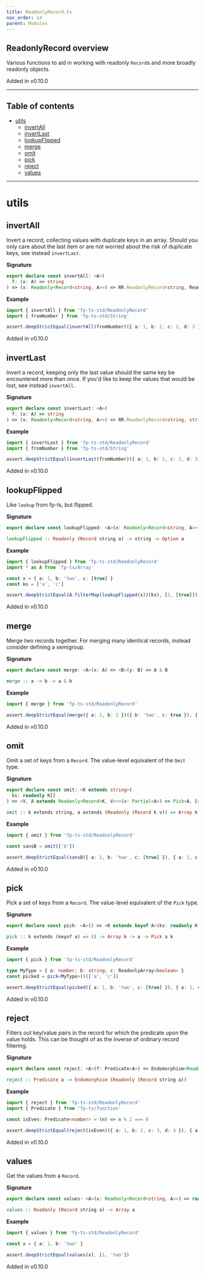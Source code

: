 ```yaml
---
title: ReadonlyRecord.ts
nav_order: 14
parent: Modules
---
```


## ReadonlyRecord overview

Various functions to aid in working with readonly `Record`s and more broadly
readonly objects.

Added in v0.10.0

---

<h2 class="text-delta">Table of contents</h2>

- [utils](#utils)
  - [invertAll](#invertall)
  - [invertLast](#invertlast)
  - [lookupFlipped](#lookupflipped)
  - [merge](#merge)
  - [omit](#omit)
  - [pick](#pick)
  - [reject](#reject)
  - [values](#values)

---

# utils

## invertAll

Invert a record, collecting values with duplicate keys in an array. Should
you only care about the last item or are not worried about the risk of
duplicate keys, see instead `invertLast`.

**Signature**

```ts
export declare const invertAll: <A>(
  f: (x: A) => string
) => (x: Readonly<Record<string, A>>) => RR.ReadonlyRecord<string, ReadonlyArray<string>>
```

**Example**

```ts
import { invertAll } from 'fp-ts-std/ReadonlyRecord'
import { fromNumber } from 'fp-ts-std/String'

assert.deepStrictEqual(invertAll(fromNumber)({ a: 1, b: 2, c: 2, d: 3 }), { '1': ['a'], '2': ['b', 'c'], '3': ['d'] })
```

Added in v0.10.0

## invertLast

Invert a record, keeping only the last value should the same key be
encountered more than once. If you'd like to keep the values that would be
lost, see instead `invertAll`.

**Signature**

```ts
export declare const invertLast: <A>(
  f: (x: A) => string
) => (x: Readonly<Record<string, A>>) => RR.ReadonlyRecord<string, string>
```

**Example**

```ts
import { invertLast } from 'fp-ts-std/ReadonlyRecord'
import { fromNumber } from 'fp-ts-std/String'

assert.deepStrictEqual(invertLast(fromNumber)({ a: 1, b: 2, c: 2, d: 3 }), { '1': 'a', '2': 'c', '3': 'd' })
```

Added in v0.10.0

## lookupFlipped

Like `lookup` from fp-ts, but flipped.

**Signature**

```ts
export declare const lookupFlipped: <A>(x: Readonly<Record<string, A>>) => (k: string) => Option<A>
```

```hs
lookupFlipped :: Readonly (Record string a) -> string -> Option a
```

**Example**

```ts
import { lookupFlipped } from 'fp-ts-std/ReadonlyRecord'
import * as A from 'fp-ts/Array'

const x = { a: 1, b: 'two', c: [true] }
const ks = ['a', 'c']

assert.deepStrictEqual(A.filterMap(lookupFlipped(x))(ks), [1, [true]])
```

Added in v0.10.0

## merge

Merge two records together. For merging many identical records, instead
consider defining a semigroup.

**Signature**

```ts
export declare const merge: <A>(x: A) => <B>(y: B) => A & B
```

```hs
merge :: a -> b -> a & b
```

**Example**

```ts
import { merge } from 'fp-ts-std/ReadonlyRecord'

assert.deepStrictEqual(merge({ a: 1, b: 2 })({ b: 'two', c: true }), { a: 1, b: 'two', c: true })
```

Added in v0.10.0

## omit

Omit a set of keys from a `Record`. The value-level equivalent of the `Omit`
type.

**Signature**

```ts
export declare const omit: <K extends string>(
  ks: readonly K[]
) => <V, A extends Readonly<Record<K, V>>>(x: Partial<A>) => Pick<A, Exclude<keyof A, K>>
```

```hs
omit :: k extends string, a extends (Readonly (Record k v)) => Array k -> Partial a -> Pick a (Exclude (keyof a) k)
```

**Example**

```ts
import { omit } from 'fp-ts-std/ReadonlyRecord'

const sansB = omit(['b'])

assert.deepStrictEqual(sansB({ a: 1, b: 'two', c: [true] }), { a: 1, c: [true] })
```

Added in v0.10.0

## pick

Pick a set of keys from a `Record`. The value-level equivalent of the `Pick`
type.

**Signature**

```ts
export declare const pick: <A>() => <K extends keyof A>(ks: readonly K[]) => (x: A) => Pick<A, K>
```

```hs
pick :: k extends (keyof a) => () -> Array k -> a -> Pick a k
```

**Example**

```ts
import { pick } from 'fp-ts-std/ReadonlyRecord'

type MyType = { a: number; b: string; c: ReadonlyArray<boolean> }
const picked = pick<MyType>()(['a', 'c'])

assert.deepStrictEqual(picked({ a: 1, b: 'two', c: [true] }), { a: 1, c: [true] })
```

Added in v0.10.0

## reject

Filters out key/value pairs in the record for which the predicate upon the
value holds. This can be thought of as the inverse of ordinary record
filtering.

**Signature**

```ts
export declare const reject: <A>(f: Predicate<A>) => Endomorphism<Readonly<Record<string, A>>>
```

```hs
reject :: Predicate a -> Endomorphism (Readonly (Record string a))
```

**Example**

```ts
import { reject } from 'fp-ts-std/ReadonlyRecord'
import { Predicate } from 'fp-ts/function'

const isEven: Predicate<number> = (n) => n % 2 === 0

assert.deepStrictEqual(reject(isEven)({ a: 1, b: 2, c: 3, d: 4 }), { a: 1, c: 3 })
```

Added in v0.10.0

## values

Get the values from a `Record`.

**Signature**

```ts
export declare const values: <A>(x: Readonly<Record<string, A>>) => readonly A[]
```

```hs
values :: Readonly (Record string a) -> Array a
```

**Example**

```ts
import { values } from 'fp-ts-std/ReadonlyRecord'

const x = { a: 1, b: 'two' }

assert.deepStrictEqual(values(x), [1, 'two'])
```

Added in v0.10.0
